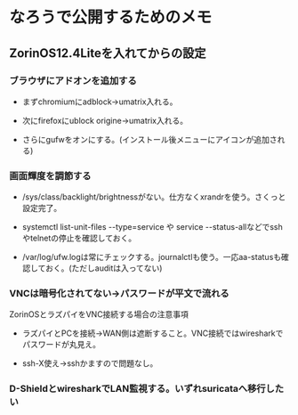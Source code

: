 # なろうで公開するためのメモ

## ZorinOS12.4Liteを入れてからの設定

### ブラウザにアドオンを追加する

- まずchromiumにadblock→umatrix入れる。

- 次にfirefoxにublock origine→umatrix入れる。

- さらにgufwをオンにする。(インストール後メニューにアイコンが追加される)

### 画面輝度を調節する

- /sys/class/backlight/brightnessがない。仕方なくxrandrを使う。さくっと設定完了。

- systemctl list-unit-files --type=service や service --status-allなどでsshやtelnetの停止を確認しておく。

- /var/log/ufw.logは常にチェックする。journalctlも使う。一応aa-statusも確認しておく。(ただしauditは入ってない)

### VNCは暗号化されてない→パスワードが平文で流れる

ZorinOSとラズパイをVNC接続する場合の注意事項

- ラズパイとPCを接続→WAN側は遮断すること。VNC接続ではwiresharkでパスワードが丸見え。

- ssh-X使え→sshかますので問題なし。

### D-ShieldとwiresharkでLAN監視する。いずれsuricataへ移行したい

